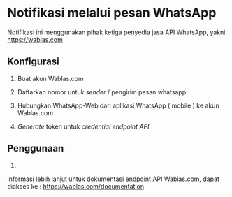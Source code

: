 # Notifikasi melalui pesan WhatsApp

Notifikasi ini menggunakan pihak ketiga penyedia jasa API WhatsApp, yakni <https://wablas.com>

## Konfigurasi

1. Buat akun Wablas.com

1. Daftarkan nomor untuk *sender* / pengirim pesan whatsapp

1. Hubungkan WhatsApp-Web dari aplikasi WhatsApp ( mobile ) ke akun Wablas.com

1. *Generate* token untuk *credential endpoint API*

## Penggunaan

1. 

informasi lebih lanjut untuk dokumentasi endpoint API Wablas.com, dapat diakses ke : <https://wablas.com/documentation>